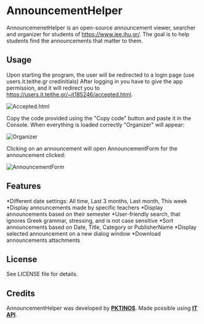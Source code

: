 AnnouncementHelper
========
AnnouncemenetHelper is an open-source announcement viewer, searcher and organizer for students of https://www.iee.ihu.gr/.
The goal is to help students find the announcements that matter to them.

Usage
-----
Upon starting the program, the user will be redirected to a login page (use users.it.teithe.gr credinitials) 
After logging in you have to give the app permission, and it will redirect you to https://users.it.teithe.gr/~it185246/accepted.html.

![Accepted.html](https://i.imgur.com/FT2aHh4.png)

Copy the code provided using the "Copy code" button and paste it in the Console.
When everything is loaded correctly "Organizer" will appear:

![Organizer](https://i.imgur.com/Gc0gmXK.png)

Clicking on an announcement will open AnnouncementForm for the announcement clicked:

![AnnouncementForm](https://i.imgur.com/Zy5ZCCJ.png)

Features
--------
*Different date settings: All time, Last 3 months, Last month, This week
*Display announcements made by specific teachers
*Display announcements based on their semester
*User-friendly search, that ignores Greek grammar, stressing, and is not case sensitive
*Sort announcements based on Date, Title, Category or PublisherName
*Display selected announcement on a new dialog window
*Download announcements attachments

License
-------
See LICENSE file for details.

Credits
-------
AnnouncementHelper was developed by **[PKTINOS](https://github.com/PKTINOS)**.
Made possible using **[IT API](https://github.com/apavlidi/IT_API)**.
